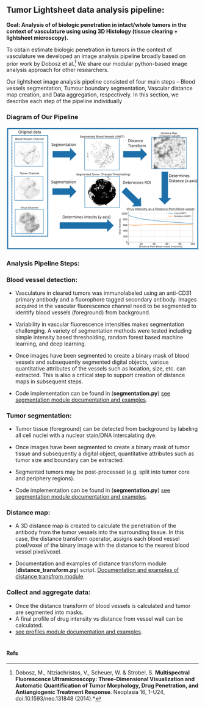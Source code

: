 
## Tumor Lightsheet data analysis pipeline: 

**Goal: Analysis of of biologic penetration in intact/whole tumors in the context of vasculature using using 3D Histology (tissue clearing + lightsheet microscopy).**

To obtain estimate  biologic penetration in tumors in the context of vasculature we developed an image analysis pipeline broadly based on prior work by Dobosz et al.[^1] We share our modular python-based image analysis approach for other researchers. 

Our lightsheet image analysis pipeline consisted of four main steps – Blood vessels segmentation, Tumour boundary segmentation, Vascular distance map creation, and Data aggregation, respectively. In this section, we describe each step of the pipeline individually


### Diagram of Our Pipeline
<!-- ![image](/images/pipeline.png =100x20) -->
<!-- <img src="/images/pipeline.png" width="2000"> -->

<img src="../images/pipeline.png">



### Analysis Pipeline Steps:

### Blood vessel detection:
* Vasculature in cleared tumors was immunolabeled using an anti-CD31 primary antibody and a fluorophore tagged secondary antibody. Images acquired in the vascular fluorescence channel need to be segmented to identify blood vessels (foreground) from background. 
* Variability in vascular fluorescence intensities makes segmentation challenging. A variety of segmentation methods were tested including simple intensity based thresholding, random forest based machine learning, and deep learning. 
* Once images have been segmented to create a binary mask of blood vessels and subsequently segmented digital objects, various quantitative attributes of the vessels such as location, size, etc. can extracted. This is also a critical step to support creation of distance maps in subsequent steps. 

* Code implementation can be found in (**segmentation.py**) [see segmentation module documentation and examples](Modules/segmentation.md).


### Tumor segmentation:
* Tumor tissue (foreground) can be detected from background by labeling all cell nuclei with a nuclear stain/DNA intercalating dye. 
* Once images have been segmented to create a binary mask of tumor tissue and subsequently a digital object, quantitative attributes such as tumor size and boundary can be extracted. 
* Segmented tumors may be post-processed (e.g. split into tumor core and periphery regions).

* Code implementation can be found in (**segmentation.py**) [see segmentation module documentation and examples](Modules/segmentation.md).

### Distance map:
* A 3D distance map is created to calculate the penetration of the antibody from the tumor vessels into the surrounding tissue. In this case, the distance transform operator, assigns each blood vessel pixel/voxel of the binary image with the distance to the nearest blood vessel pixel/voxel. 

* Documentation and examples of distance transform module (**distance_transform.py**) script. [Documentation and examples of distance transfrom module](Modules/distance_transform.md).


### Collect and aggregate data:
* Once the distance transform of blood vessels is calculated and tumor are segmented into masks.
* A final profile of drug intensity vs distance from vessel wall can be calculated.
* [see profiles module documentation and examples](Modules/profiles.md).


#
#### Refs
[^1]: Dobosz, M., Ntziachristos, V., Scheuer, W. & Strobel, S. **Multispectral Fluorescence Ultramicroscopy: Three-Dimensional Visualization and Automatic Quantification of Tumor Morphology, Drug Penetration, and Antiangiogenic Treatment Response**. Neoplasia 16, 1-U24, doi:10.1593/neo.131848 (2014).*
